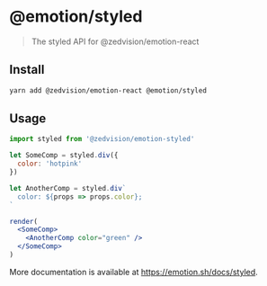 # @emotion/styled

> The styled API for @zedvision/emotion-react

## Install

```bash
yarn add @zedvision/emotion-react @emotion/styled
```

## Usage

```jsx
import styled from '@zedvision/emotion-styled'

let SomeComp = styled.div({
  color: 'hotpink'
})

let AnotherComp = styled.div`
  color: ${props => props.color};
`

render(
  <SomeComp>
    <AnotherComp color="green" />
  </SomeComp>
)
```

More documentation is available at https://emotion.sh/docs/styled.

